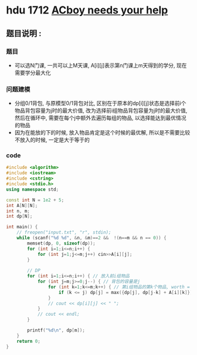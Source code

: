 # hdu 1712  [ACboy needs your help](https://acm.hdu.edu.cn/showproblem.php?pid=1712)

## 题目说明 : 

### 题目 

- 可以选N门课, 一共可以上M天课, A\[i][j]表示第n门课上m天得到的学分, 现在需要学分最大化

### 问题建模

- 分组0/1背包, 与原模型0/1背包对比, 区别在于原本的dp\[i][j]状态是选择前i个物品背包容量为j时的最大价值, 改为选择前i组物品背包容量为j时的最大价值, 然后在循环中, 需要在每个j中额外去遍历每组的物品, 以选择能达到最优情况的物品
- 因为在能放的下的时候, 放入物品肯定是这个时候的最优解, 所以是不需要比较不放入的时候, 一定是大于等于的

### code

```cpp
#include <algorithm>
#include <iostream>
#include <cstring>
#include <stdio.h>
using namespace std;

const int N = 1e2 + 5;
int A[N][N];
int n, m;
int dp[N];

int main() {
    // freopen("input.txt", "r", stdin);
    while (scanf("%d %d", &n, &m)==2 &&  !(n==m && n == 0)) {
        memset(dp, 0, sizeof(dp));
        for (int i=1;i<=n;i++) {
            for (int j=1;j<=m;j++) cin>>A[i][j];
        }
        
        // DP
        for (int i=1;i<=n;i++) { // 放入前i组物品
            for (int j=m;j>=0;j--) { // 背包的容量是j
                for (int k=1;k<=m;k++) { // 第i组物品的第k个物品, worth = A[i][k], value = k, 得出这组物品中最有情况
                    if (k <= j) dp[j] = max({dp[j], dp[j-k] + A[i][k]}); // 放得下这个物品的时候, 分为不放和放
                }
                // cout << dp[i][j] << " ";
            }
            // cout << endl;
        }

        printf("%d\n", dp[m]);
    }
    return 0;
}
```

